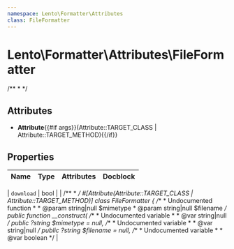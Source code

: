 ```yaml
---
namespace: Lento\Formatter\Attributes
class: FileFormatter
---
```


# Lento\Formatter\Attributes\FileFormatter

/**
 *
 */

## Attributes

- **Attribute**{{#if args}}(Attribute::TARGET_CLASS | Attribute::TARGET_METHOD){{/if}}


## Properties
| Name | Type | Attributes | Docblock |
|------|------|------------|----------|

| `download` | bool |  | /**
 *
 */
#[Attribute(Attribute::TARGET_CLASS | Attribute::TARGET_METHOD)]
class FileFormatter
{
    /**
     * Undocumented function
     *
     * @param string|null $mimetype
     * @param string|null $filename
     */
    public function __construct(
        /**
         * Undocumented variable
         *
         * @var string|null
         */
        public ?string $mimetype = null,
        /**
         * Undocumented variable
         *
         * @var string|null
         */
        public ?string $filename = null,
        /**
         * Undocumented variable
         *
         * @var boolean
         */ |



